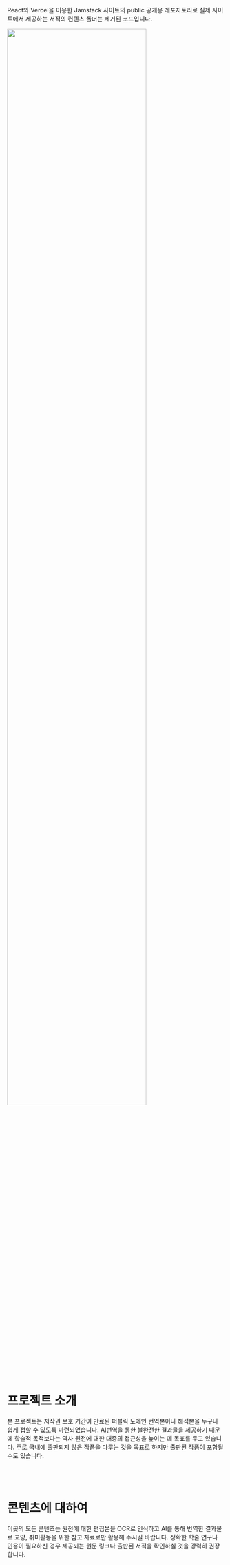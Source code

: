 
React와 Vercel을 이용한 Jamstack 사이트의 public 공개용 레포지토리로 실제 사이트에서 제공하는 서적의 컨텐츠 폴더는 제거된 코드입니다. 

<img src="https://github.com/user-attachments/assets/f0d309fb-70c0-4134-81ed-6db26cfb5eca" width="80%" height="80%">


# 프로젝트 소개


본 프로젝트는 저작권 보호 기간이 만료된 퍼블릭 도메인 번역본이나 해석본을 누구나 쉽게 접할 수 있도록 마련되었습니다.
AI번역을 통한 불완전한 결과물을 제공하기 때문에 학술적 목적보다는 역사 원전에 대한 대중의 접근성을 높이는 데 목표를 두고 있습니다.
주로 국내에 출판되지 않은 작품을 다루는 것을 목표로 하지만 출판된 작품이 포함될 수도 있습니다.<br/>
<br/>
<br/>
<br/>
# 콘텐츠에 대하여

이곳의 모든 콘텐츠는 원전에 대한 편집본을 OCR로 인식하고 AI를 통해 번역한 결과물로 교양, 취미활동을 위한 참고 자료로만 활용해 주시길 바랍니다.
정확한 학술 연구나 인용이 필요하신 경우 제공되는 원문 링크나 출판된 서적을 확인하실 것을 강력히 권장합니다.
